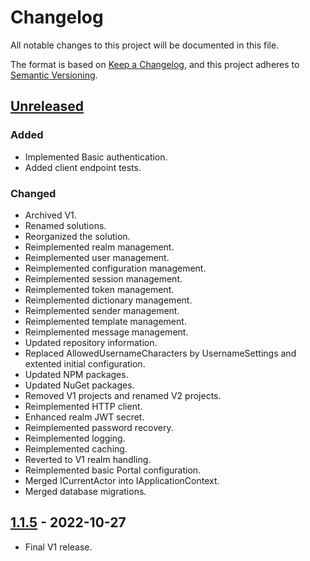 # Changelog

All notable changes to this project will be documented in this file.

The format is based on [Keep a Changelog](https://keepachangelog.com/en/1.0.0/),
and this project adheres to [Semantic Versioning](https://semver.org/spec/v2.0.0.html).

## [Unreleased]

### Added

- Implemented Basic authentication.
- Added client endpoint tests.

### Changed

- Archived V1.
- Renamed solutions.
- Reorganized the solution.
- Reimplemented realm management.
- Reimplemented user management.
- Reimplemented configuration management.
- Reimplemented session management.
- Reimplemented token management.
- Reimplemented dictionary management.
- Reimplemented sender management.
- Reimplemented template management.
- Reimplemented message management.
- Updated repository information.
- Replaced AllowedUsernameCharacters by UsernameSettings and extented initial configuration.
- Updated NPM packages.
- Updated NuGet packages.
- Removed V1 projects and renamed V2 projects.
- Reimplemented HTTP client.
- Enhanced realm JWT secret.
- Reimplemented password recovery.
- Reimplemented logging.
- Reimplemented caching.
- Reverted to V1 realm handling.
- Reimplemented basic Portal configuration.
- Merged ICurrentActor into IApplicationContext.
- Merged database migrations.

## [1.1.5] - 2022-10-27

- Final V1 release.

[unreleased]: https://github.com/Utar94/Portal/compare/v1.1.5...HEAD
[1.1.5]: https://github.com/Utar94/Portal/releases/tag/v1.1.5
